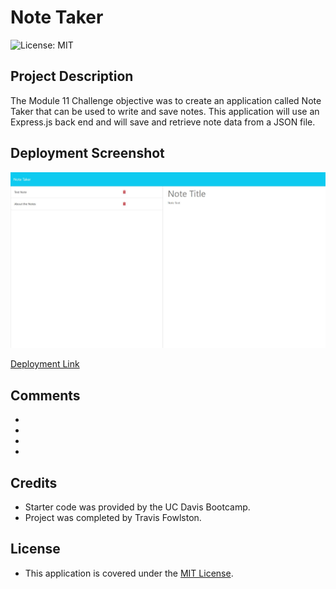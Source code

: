 # Note Taker 

![License: MIT](https://img.shields.io/badge/License-MIT-yellow.svg)

## Project Description

The Module 11 Challenge objective was to create an application called Note Taker that can be used to write and save notes. This application will use an Express.js back end and will save and retrieve note data from a JSON file.

## Deployment Screenshot

![deployment-screenshot](./public/assets/images/deployment-screenshot.JPG)

[Deployment Link]()

## Comments

-
-
-
-

## Credits

- Starter code was provided by the UC Davis Bootcamp.
- Project was completed by Travis Fowlston.

## License

- This application is covered under the [MIT License](https://opensource.org/licenses/MIT).
